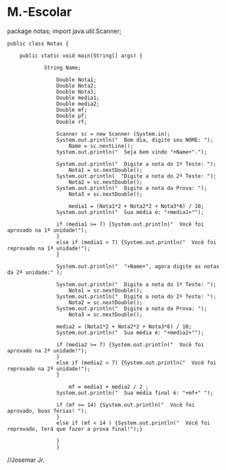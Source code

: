 # M.-Escolar
package notas;
    import java.util.Scanner;   

    public class Notas {

        public static void main(String[] args) {
                
                String Name; 
            
                    Double Nota1;
                    Double Nota2;
                    Double Nota3;
                    Double media1;
                    Double media2;
                    Double mf;
                    Double pf;
                    Double rf;
                    
                    Scanner sc = new Scanner (System.in);  
                    System.out.println("  Bom dia, digite seu NOME: ");
                        Name = sc.nextLine();
                    System.out.println("  Seja bem vindo "+Name+".");
                        
                    System.out.println("  Digite a nota do 1º Teste: ");
                        Nota1 = sc.nextDouble();
                    System.out.println(  "Digite a nota do 2º Teste: ");
                        Nota2 = sc.nextDouble();
                    System.out.println("  Digite a nota da Prova: ");
                        Nota3 = sc.nextDouble();
                        
                        media1 = (Nota1*2 + Nota2*2 + Nota3*6) / 10;
                    System.out.println("  Sua média é: "+media1+"");
                    
                    if (media1 >= 7) {System.out.println("  Você foi aprovado na 1ª unidade!");
                    } 
                    else if (media1 < 7) {System.out.println("  Você foi reprovado na 1ª unidade!");
                    }
                   
                    System.out.println("  "+Name+", agora digite as notas da 2ª unidade:" );
                    
                    System.out.println("  Digite a nota do 1º Teste: ");
                        Nota1 = sc.nextDouble();
                    System.out.println("  Digite a nota do 2º Teste: ");
                        Nota2 = sc.nextDouble();
                    System.out.println("  Digite a nota da Prova: ");
                        Nota3 = sc.nextDouble();
                
                    media2 = (Nota1*2 + Nota2*2 + Nota3*6) / 10;
                    System.out.println("  Sua média é: "+media2+"");
                    
                    if (media2 >= 7) {System.out.println("  Você foi aprovado na 2ª unidade!");
                    } 
                    else if (media2 < 7) {System.out.println("  Você foi reprovado na 2ª unidade!");
                    }
                    
                        mf = media1 + media2 / 2 ;
                    System.out.println("  Sua média final é: "+mf+" ");
                    
                    if (mf >= 14) {System.out.println("  Você foi aprovado, boas férias! ");
                    }
                    else if (mf < 14 ) {System.out.println("  Você foi reprovado, terá que fazer a prova final!");} 
                       
                    }
                    } 
                   
//Josemar Jr.
